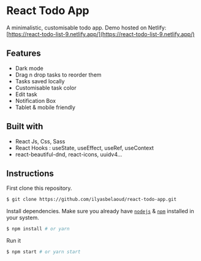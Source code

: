 # React Todo App

A minimalistic, customisable todo app.
Demo hosted on Netlify: [https://react-todo-list-9.netlify.app/](https://react-todo-list-9.netlify.app/)

## Features

- Dark mode
- Drag n drop tasks to reorder them
- Tasks saved locally
- Customisable task color
- Edit task
- Notification Box
- Tablet & mobile friendly

## Built with

- React Js, Css, Sass
- React Hooks : useState, useEffect, useRef, useContext
- react-beautiful-dnd, react-icons, uuidv4...

## Instructions

First clone this repository.
```bash
$ git clone https://github.com/ilyasbelaoud/react-todo-app.git
```

Install dependencies. Make sure you already have [`nodejs`](https://nodejs.org/en/) & [`npm`](https://www.npmjs.com/) installed in your system.
```bash
$ npm install # or yarn
```

Run it
```bash
$ npm start # or yarn start
```
